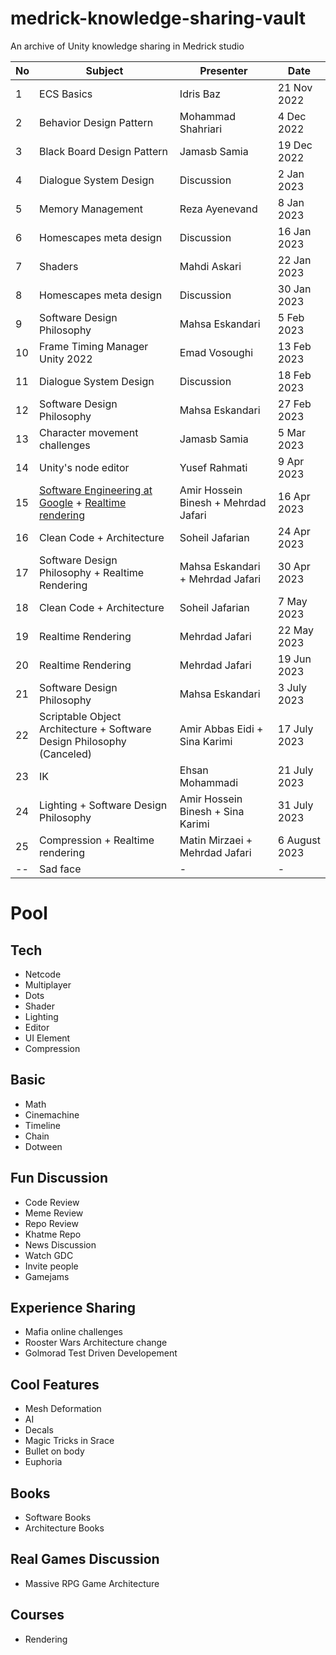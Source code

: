 # medrick-knowledge-sharing-vault
An archive of Unity knowledge sharing in Medrick studio

| No   | Subject     | Presenter     |     Date      |
|------|-------------|---------------|---------------|
|1     |ECS Basics   |Idris Baz      |  21 Nov 2022  |
|2     |Behavior Design Pattern   |Mohammad Shahriari      |  4 Dec 2022   |
|3     |Black Board Design Pattern   |Jamasb Samia      |  19 Dec 2022  |
|4     |Dialogue System Design   |Discussion      |  2 Jan 2023  |
|5     |Memory Management   |Reza Ayenevand      |  8 Jan 2023  |
|6     |Homescapes meta design   |Discussion      |  16 Jan 2023  |
|7     |Shaders   |Mahdi Askari      |  22 Jan 2023  |
|8     |Homescapes meta design   |Discussion      |  30 Jan 2023  |
|9     |Software Design Philosophy   |Mahsa Eskandari      |  5 Feb 2023  |
|10    |Frame Timing Manager Unity 2022  |Emad Vosoughi      |  13 Feb 2023  |
|11    |Dialogue System Design  |Discussion      |  18 Feb 2023  |
|12    |Software Design Philosophy   |Mahsa Eskandari      |  27 Feb 2023  |
|13    |Character movement challenges   |Jamasb Samia      |  5 Mar 2023  |
|14    |Unity's node editor |Yusef Rahmati| 9 Apr 2023 |
|15    |[Software Engineering at Google](/resources/software-engineering-at-google/Software%20Engineering%20at%20Google.pdf) + [Realtime rendering](/resources/realtime-rendering/RTR-Session%201.pdf) | Amir Hossein Binesh + Mehrdad Jafari | 16 Apr 2023 |
|16    |Clean Code + Architecture | Soheil Jafarian | 24 Apr 2023 | 
|17    |Software Design Philosophy + Realtime Rendering | Mahsa Eskandari + Mehrdad Jafari | 30 Apr 2023 | 
|18    |Clean Code + Architecture | Soheil Jafarian | 7 May 2023 | 
|19    |Realtime Rendering | Mehrdad Jafari | 22 May 2023 | 
|20    |Realtime Rendering | Mehrdad Jafari | 19 Jun 2023 | 
|21  | Software Design Philosophy  | Mahsa Eskandari | 3 July 2023  |
|22  | Scriptable Object Architecture + Software Design Philosophy (Canceled)  | Amir Abbas Eidi + Sina Karimi  | 17 July 2023 |
|23  | IK  | Ehsan Mohammadi  | 21 July 2023 |
|24  | Lighting + Software Design Philosophy  | Amir Hossein Binesh + Sina Karimi | 31 July 2023  |
|25  | Compression + Realtime rendering  | Matin Mirzaei + Mehrdad Jafari | 6 August 2023  |
|--  | Sad face  | - | -  |


# Pool
## Tech
- Netcode
- Multiplayer
- Dots
- Shader
- Lighting
- Editor
- UI Element
- Compression
## Basic
- Math
- Cinemachine
- Timeline
- Chain
- Dotween
## Fun Discussion
- Code Review
- Meme Review
- Repo Review
- Khatme Repo
- News Discussion
- Watch GDC
- Invite people
- Gamejams
## Experience Sharing
- Mafia online challenges
- Rooster Wars Architecture change
- Golmorad Test Driven Developement
## Cool Features
- Mesh Deformation
- AI
- Decals
- Magic Tricks in Srace
- Bullet on body
- Euphoria
## Books
- Software Books
- Architecture Books
## Real Games Discussion
- Massive RPG Game Architecture
## Courses
- Rendering

